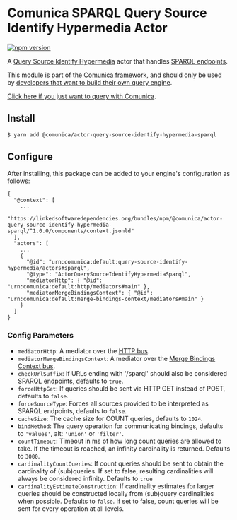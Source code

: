 # Comunica SPARQL Query Source Identify Hypermedia Actor

[![npm version](https://badge.fury.io/js/%40comunica%2Factor-query-source-identify-hypermedia-sparql.svg)](https://www.npmjs.com/package/@comunica/actor-query-source-identify-hypermedia-sparql)

A [Query Source Identify Hypermedia](https://github.com/comunica/comunica/tree/master/packages/bus-query-source-identify-hypermedia) actor that handles [SPARQL endpoints](https://www.w3.org/TR/sparql11-protocol/).

This module is part of the [Comunica framework](https://github.com/comunica/comunica),
and should only be used by [developers that want to build their own query engine](https://comunica.dev/docs/modify/).

[Click here if you just want to query with Comunica](https://comunica.dev/docs/query/).

## Install

```bash
$ yarn add @comunica/actor-query-source-identify-hypermedia-sparql
```

## Configure

After installing, this package can be added to your engine's configuration as follows:
```text
{
  "@context": [
    ...
    "https://linkedsoftwaredependencies.org/bundles/npm/@comunica/actor-query-source-identify-hypermedia-sparql/^1.0.0/components/context.jsonld"
  ],
  "actors": [
    ...
    {
      "@id": "urn:comunica:default:query-source-identify-hypermedia/actors#sparql",
      "@type": "ActorQuerySourceIdentifyHypermediaSparql",
      "mediatorHttp": { "@id": "urn:comunica:default:http/mediators#main" },
      "mediatorMergeBindingsContext": { "@id": "urn:comunica:default:merge-bindings-context/mediators#main" }
    }
  ]
}
```

### Config Parameters

* `mediatorHttp`: A mediator over the [HTTP bus](https://github.com/comunica/comunica/tree/master/packages/bus-http).
* `mediatorMergeBindingsContext`: A mediator over the [Merge Bindings Context bus](https://github.com/comunica/comunica/tree/master/packages/bus-merge-bindings-context).
* `checkUrlSuffix`: If URLs ending with '/sparql' should also be considered SPARQL endpoints, defaults to `true`.
* `forceHttpGet`: If queries should be sent via HTTP GET instead of POST, defaults to `false`.
* `forceSourceType`: Forces all sources provided to be interpreted as SPARQL endpoints, defaults to `false`.
* `cacheSize`: The cache size for COUNT queries, defaults to `1024`.
* `bindMethod`: The query operation for communicating bindings, defaults to `'values'`, alt: `'union'` or `'filter'`.
* `countTimeout`: Timeout in ms of how long count queries are allowed to take. If the timeout is reached, an infinity cardinality is returned. Defaults to `3000`.
* `cardinalityCountQueries`: If count queries should be sent to obtain the cardinality of (sub)queries. If set to false, resulting cardinalities will always be considered infinity. Defaults to `true`
* `cardinalityEstimateConstruction`: If cardinality estimates for larger queries should be constructed locally from (sub)query cardinalities when possible. Defaults to `false`. If set to false, count queries will be sent for every operation at all levels.
